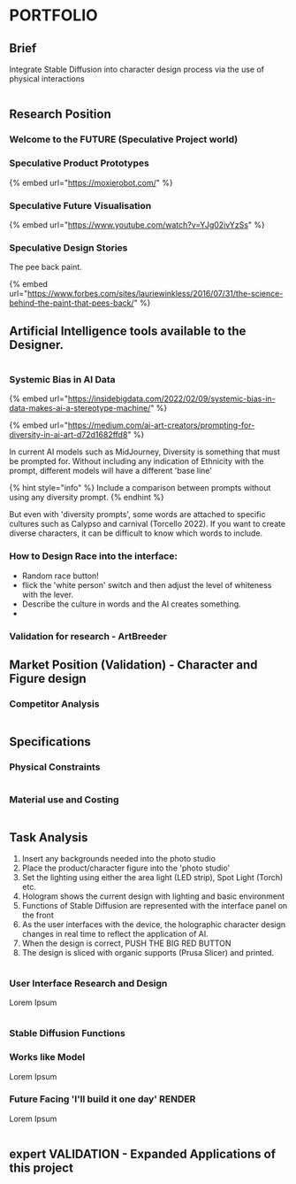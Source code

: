 # PORTFOLIO

## Brief

Integrate Stable Diffusion into character design process via the use of physical interactions

<figure><img src="../.gitbook/assets/Front Page layout draft.png" alt=""><figcaption></figcaption></figure>

## Research Position

### Welcome to the FUTURE (Speculative Project world)

### Speculative Product Prototypes

{% embed url="https://moxierobot.com/" %}

### Speculative Future Visualisation

{% embed url="https://www.youtube.com/watch?v=YJg02ivYzSs" %}

### Speculative Design Stories

The pee back paint.&#x20;

{% embed url="https://www.forbes.com/sites/lauriewinkless/2016/07/31/the-science-behind-the-paint-that-pees-back/" %}

## Artificial Intelligence tools available to the Designer.&#x20;

<figure><img src="../.gitbook/assets/AI Tools for Designers (1).png" alt=""><figcaption></figcaption></figure>

### Systemic Bias in AI Data

{% embed url="https://insidebigdata.com/2022/02/09/systemic-bias-in-data-makes-ai-a-stereotype-machine/" %}

{% embed url="https://medium.com/ai-art-creators/prompting-for-diversity-in-ai-art-d72d1682ffd8" %}

In current AI models such as MidJourney, Diversity is something that must be prompted for. Without including any indication of Ethnicity with the prompt, different models will have a different 'base line'&#x20;

{% hint style="info" %}
Include a comparison between prompts without using any diversity prompt.&#x20;
{% endhint %}

But even with 'diversity prompts', some words are attached to specific cultures such as Calypso and carnival (Torcello 2022). If you want to create diverse characters, it can be difficult to know which words to include.&#x20;

### How to Design Race into the interface:

* Random race button!&#x20;
* flick the 'white person' switch and then adjust the level of whiteness with the lever.
* Describe the culture in words and the AI creates something.&#x20;
*



### Validation for research - ArtBreeder

## Market Position (Validation) - Character and Figure design

### Competitor Analysis

<figure><img src="../.gitbook/assets/Competitor Analysis.png" alt=""><figcaption></figcaption></figure>

## Specifications

### Physical Constraints

<figure><img src="../.gitbook/assets/Physical Constraints.png" alt=""><figcaption></figcaption></figure>

### Material use and Costing

<figure><img src="../.gitbook/assets/Plywood Material Nesting (1).png" alt=""><figcaption></figcaption></figure>

## Task Analysis

1. Insert any backgrounds needed into the photo studio
2. Place the product/character figure into the 'photo studio'
3. Set the lighting using either the area light (LED strip), Spot Light (Torch) etc.
4. Hologram shows the current design with lighting and basic environment
5. Functions of Stable Diffusion are represented with the interface panel on the front
6. As the user interfaces with the device, the holographic character design changes in real time to reflect the application of AI.&#x20;
7. When the design is correct, PUSH THE BIG RED BUTTON
8. The design is sliced with organic supports (Prusa Slicer) and printed.&#x20;

<figure><img src="../.gitbook/assets/Task Analysis 1.png" alt=""><figcaption></figcaption></figure>

### User Interface Research and Design

Lorem Ipsum

<figure><img src="../.gitbook/assets/ArtBreeder and Automatic1111.png" alt=""><figcaption></figcaption></figure>

### Stable Diffusion Functions



### Works like Model

Lorem Ipsum

### Future Facing 'I'll build it one day' RENDER

Lorem Ipsum

<figure><img src="../.gitbook/assets/Concept 2 in situ.png" alt=""><figcaption></figcaption></figure>



## expert VALIDATION - Expanded Applications of this project

<figure><img src="../.gitbook/assets/Expanded APplications.png" alt=""><figcaption></figcaption></figure>



